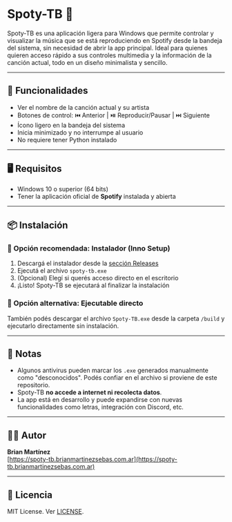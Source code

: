 # Spoty-TB 🎵

Spoty-TB es una aplicación ligera para Windows que permite controlar y visualizar la música que se está reproduciendo en Spotify desde la bandeja del sistema, sin necesidad de abrir la app principal. Ideal para quienes quieren acceso rápido a sus controles multimedia y la información de la canción actual, todo en un diseño minimalista y sencillo.


---

## 🧩 Funcionalidades

- Ver el nombre de la canción actual y su artista
- Botones de control: ⏮️ Anterior | ⏯️ Reproducir/Pausar | ⏭️ Siguiente
- Ícono ligero en la bandeja del sistema
- Inicia minimizado y no interrumpe al usuario
- No requiere tener Python instalado

---

## 🖥️ Requisitos

- Windows 10 o superior (64 bits)
- Tener la aplicación oficial de **Spotify** instalada y abierta

---

## 📦 Instalación

### 🔹 Opción recomendada: Instalador (Inno Setup)

1. Descargá el instalador desde la [sección Releases](https://github.com/tu-usuario/spoty-tb/releases)
2. Ejecutá el archivo `spoty-tb.exe`
3. (Opcional) Elegí si querés acceso directo en el escritorio
4. ¡Listo! Spoty-TB se ejecutará al finalizar la instalación

### 🔸 Opción alternativa: Ejecutable directo

También podés descargar el archivo `Spoty-TB.exe` desde la carpeta `/build` y ejecutarlo directamente sin instalación.

---

## 🚫 Notas

- Algunos antivirus pueden marcar los `.exe` generados manualmente como "desconocidos". Podés confiar en el archivo si proviene de este repositorio.
- Spoty-TB **no accede a internet ni recolecta datos**.
- La app está en desarrollo y puede expandirse con nuevas funcionalidades como letras, integración con Discord, etc.

---

## 👨‍💻 Autor

**Brian Martínez**  
[https://spoty-tb.brianmartinezsebas.com.ar](https://spoty-tb.brianmartinezsebas.com.ar)

---

## 📜 Licencia

MIT License. Ver [LICENSE](./LICENSE).
